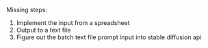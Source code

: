 Missing steps:
1) Implement the input from a spreadsheet
2) Output to a text file
3) Figure out the batch text file prompt input into stable diffusion api